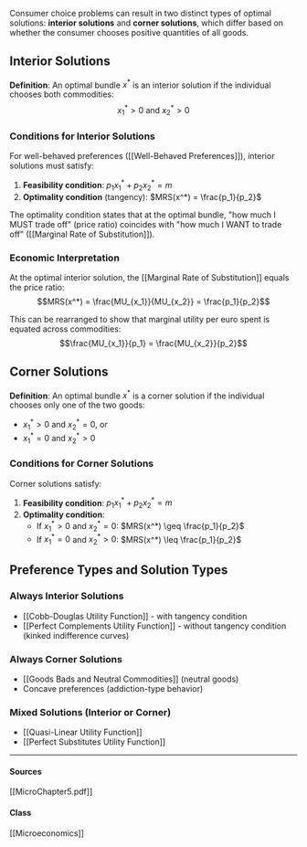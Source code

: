 Consumer choice problems can result in two distinct types of optimal solutions: **interior solutions** and **corner solutions**, which differ based on whether the consumer chooses positive quantities of all goods.

## Interior Solutions

**Definition**: An optimal bundle $x^*$ is an interior solution if the individual chooses both commodities:
$$x_1^* > 0 \text{ and } x_2^* > 0$$

### Conditions for Interior Solutions
For well-behaved preferences ([[Well-Behaved Preferences]]), interior solutions must satisfy:

1. **Feasibility condition**: $p_1x_1^* + p_2x_2^* = m$
2. **Optimality condition** (tangency): $MRS(x^*) = \frac{p_1}{p_2}$

The optimality condition states that at the optimal bundle, "how much I MUST trade off" (price ratio) coincides with "how much I WANT to trade off" ([[Marginal Rate of Substitution]]).

### Economic Interpretation
At the optimal interior solution, the [[Marginal Rate of Substitution]] equals the price ratio:
$$MRS(x^*) = \frac{MU_{x_1}}{MU_{x_2}} = \frac{p_1}{p_2}$$

This can be rearranged to show that marginal utility per euro spent is equated across commodities:
$$\frac{MU_{x_1}}{p_1} = \frac{MU_{x_2}}{p_2}$$

## Corner Solutions

**Definition**: An optimal bundle $x^*$ is a corner solution if the individual chooses only one of the two goods:
- $x_1^* > 0$ and $x_2^* = 0$, or  
- $x_1^* = 0$ and $x_2^* > 0$

### Conditions for Corner Solutions
Corner solutions satisfy:

1. **Feasibility condition**: $p_1x_1^* + p_2x_2^* = m$
2. **Optimality condition**: 
   - If $x_1^* > 0$ and $x_2^* = 0$: $MRS(x^*) \geq \frac{p_1}{p_2}$
   - If $x_1^* = 0$ and $x_2^* > 0$: $MRS(x^*) \leq \frac{p_1}{p_2}$

## Preference Types and Solution Types

### Always Interior Solutions
- [[Cobb-Douglas Utility Function]] - with tangency condition
- [[Perfect Complements Utility Function]] - without tangency condition (kinked indifference curves)

### Always Corner Solutions  
- [[Goods Bads and Neutral Commodities]] (neutral goods)
- Concave preferences (addiction-type behavior)

### Mixed Solutions (Interior or Corner)
- [[Quasi-Linear Utility Function]]
- [[Perfect Substitutes Utility Function]]

---
#### Sources
[[MicroChapter5.pdf]]
#### Class
[[Microeconomics]]